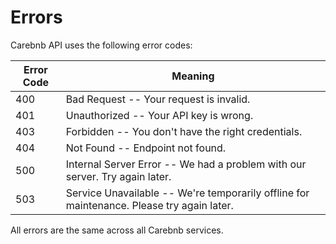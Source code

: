 # Errors

Carebnb API uses the following error codes:


Error Code | Meaning
---------- | -------
400 | Bad Request -- Your request is invalid.
401 | Unauthorized -- Your API key is wrong.
403 | Forbidden -- You don't have the right credentials.
404 | Not Found -- Endpoint not found.
500 | Internal Server Error -- We had a problem with our server. Try again later.
503 | Service Unavailable -- We're temporarily offline for maintenance. Please try again later.

<aside class="notice">
All errors are the same across all Carebnb services.
</aside>
